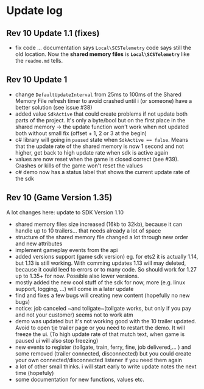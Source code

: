 # Update log

## Rev 10 Update 1.1 (fixes)
- fix code ... documentation says `Local\SCSTelemetry` code says still the old location. Now the **shared memory files** is **`Local\SCSTelemetry`** like the `readme.md` tells.



## Rev 10 Update 1
- change `DefaultUpdateInterval` from 25ms to 100ms of the Shared Memory File refresh timer to avoid crashed until i (or someone) have a better solution (see issue #38)
- added value `SdkActive` that could create problems if not update both parts of the project. It's only a byte/bool but on the first place in the shared memory -> the update function won't work when not updated both without small fix (offset + 1, 2 or 3 at the begin)
- c# library will going in `paused` state when `SdkActive == false`. Means that the update rate of the shared memory is now 1 second and not higher, get back to high update rate when sdk is active again
- values are now reset when the game is closed correct (see #39). Crashes or kills of the game won't reset the values
- c# demo now has a status label that shows the current update rate of the sdk 



## Rev 10 (Game Version 1.35)
A lot changes here: update to SDK Version 1.10
- shared memory files size increased (16kb to 32kb), because it can handle up to 10 trailers... that needs already a lot of space
- structure of the shared memory file changed a lot through new order and new attributes
- implement gameplay events from the api
- added versions support (game sdk version) eg. for ets2 it is actually 1.14, but 1.13 is still working. With comming updates 1.13 will may deleted, because it could leed to errors or to many code. So should work for 1.27 up to 1.35+ for now. Possible also lower versions. 
- mostly added the new cool stuff of the sdk for now, more (e.g. linux support, logging, ...) will come in a later update
- find and fixes a few bugs will creating new content (hopefully no new bugs)
- notice: job canceled ~and tollgate~(tollgate works, but only if you pay and not your customer) seems not to work atm  
- demo was updated but it's not working good with the 10 trailer updated. Avoid to open tje trailer page or you need to restart the demo. It will freeze the ui. (To high update rate of that mutch text, when game is paused ui will also stop freezing) 
- new events to register (tollgate, train, ferry, fine, job delivered,... ) and some removed (trailer connected, disconnected) but you could create your own connected/disconnected listener if you need them again
- a lot of other small thinks. i will start early to write update notes the next time (hopefuly)
- some documentation for new functions, values etc.   
